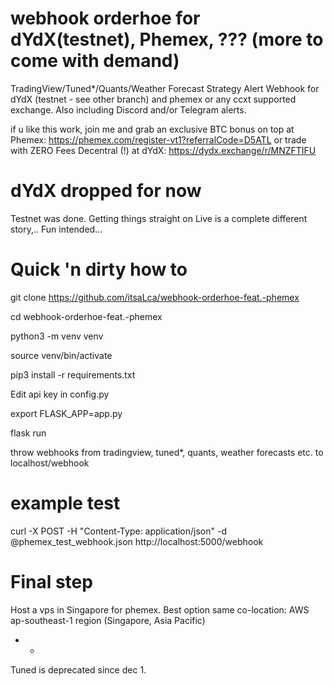# webhook orderhoe for dYdX(testnet), Phemex, ??? (more to come with demand)
TradingView/Tuned*/Quants/Weather Forecast Strategy Alert Webhook for dYdX (testnet - see other branch) and phemex or any ccxt supported exchange. Also including Discord and/or Telegram alerts.

if u like this work, join me and grab an exclusive BTC bonus on top at Phemex: https://phemex.com/register-vt1?referralCode=D5ATL
or trade with ZERO Fees Decentral (!) at dYdX: https://dydx.exchange/r/MNZFTIFU

# dYdX dropped for now
Testnet was done. Getting things straight on Live is a complete different story,.. Fun intended...

# Quick 'n dirty how to


git clone https://github.com/itsaLca/webhook-orderhoe-feat.-phemex

cd webhook-orderhoe-feat.-phemex

python3 -m venv venv

source venv/bin/activate

pip3 install -r requirements.txt

Edit api key in config.py

export FLASK_APP=app.py

flask run

throw webhooks from tradingview, tuned*, quants, weather forecasts etc. to localhost/webhook 

# example test

curl -X POST -H "Content-Type: application/json" -d @phemex_test_webhook.json http://localhost:5000/webhook

# Final step

Host a vps in Singapore for phemex. Best option same co-location: AWS ap-southeast-1 region (Singapore, Asia Pacific)



* *

Tuned is deprecated since dec 1. 
